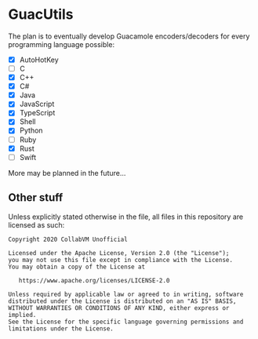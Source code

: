 # GuacUtils
The plan is to eventually develop Guacamole encoders/decoders for every programming language possible:
- [x] AutoHotKey
- [ ] C
- [x] C++
- [x] C#
- [x] Java
- [x] JavaScript
- [x] TypeScript
- [x] Shell
- [x] Python
- [ ] Ruby
- [x] Rust
- [ ] Swift

More may be planned in the future...

## Other stuff

Unless explicitly stated otherwise in the file, all files in this repository are licensed as such:
```
Copyright 2020 CollabVM Unofficial

Licensed under the Apache License, Version 2.0 (the "License");
you may not use this file except in compliance with the License.
You may obtain a copy of the License at

   https://www.apache.org/licenses/LICENSE-2.0

Unless required by applicable law or agreed to in writing, software
distributed under the License is distributed on an "AS IS" BASIS,
WITHOUT WARRANTIES OR CONDITIONS OF ANY KIND, either express or implied.
See the License for the specific language governing permissions and
limitations under the License.
```
